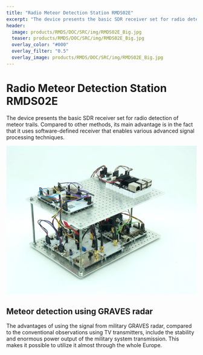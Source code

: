 ```yaml
---
title: "Radio Meteor Detection Station RMDS02E"
excerpt: "The device presents the basic SDR receiver set for radio detection of meteor trails. Compared to other methods, its main advantage is in the fact, that it uses software-defined receiver that enables various advanced signal processing techniques."
header:
  image: products/RMDS/DOC/SRC/img/RMDS02E_Big.jpg
  teaser: products/RMDS/DOC/SRC/img/RMDS02E_Big.jpg
  overlay_color: "#000"
  overlay_filter: "0.5"
  overlay_image: products/RMDS/DOC/SRC/img/RMDS02E_Big.jpg
---
```


# Radio Meteor Detection Station RMDS02E

The device presents the basic SDR receiver set for radio detection of meteor trails. Compared to other methods, its main advantage is in the fact that it uses software-defined receiver that enables various advanced signal processing techniques.

![RMDS02E Station](https://raw.githubusercontent.com/bolidozor/RMDS/master/DOC/SRC/img/RMDS02E_Big.jpg "RMDS02E station")


## Meteor detection using GRAVES radar

The advantages of using the signal from military GRAVES radar, compared to the conventional observations using TV transmitters, include the stability and enormous power output of the military system transmission. This makes it possible to utilize it almost through the whole Europe.


